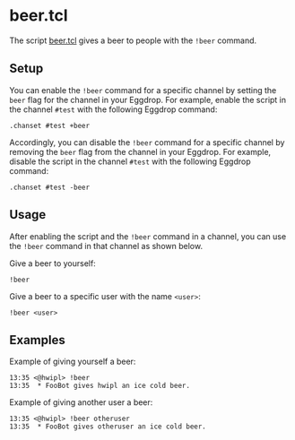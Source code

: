 # beer.tcl

The script [beer.tcl](beer.tcl) gives a beer to people with the `!beer`
command.

## Setup

You can enable the `!beer` command for a specific channel by setting the
`beer` flag for the channel in your Eggdrop. For example, enable the script in
the channel `#test` with the following Eggdrop command:

```
.chanset #test +beer
```

Accordingly, you can disable the `!beer` command for a specific channel by
removing the `beer` flag from the channel in your Eggdrop. For example, disable
the script in the channel `#test` with the following Eggdrop command:

```
.chanset #test -beer
```

## Usage

After enabling the script and the `!beer` command in a channel, you can use the
`!beer` command in that channel as shown below.

Give a beer to yourself:

```
!beer
```

Give a beer to a specific user with the name `<user>`:

```
!beer <user>
```

## Examples

Example of giving yourself a beer:

```
13:35 <@hwipl> !beer
13:35  * FooBot gives hwipl an ice cold beer.
```

Example of giving another user a beer:

```
13:35 <@hwipl> !beer otheruser
13:35  * FooBot gives otheruser an ice cold beer.
```
